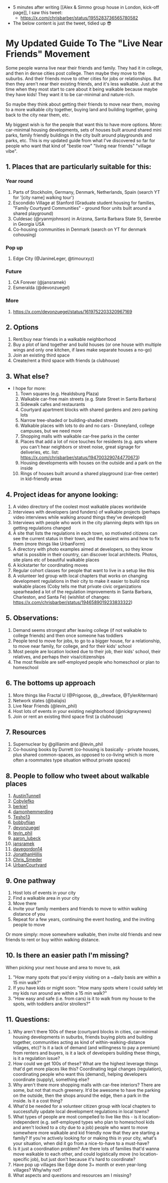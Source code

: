 - 5 minutes after writing [[Alex & Simmo group house in London, kick-off page]], I saw this tweet:
	- https://x.com/chrisbarber/status/1955283736565780582
- The below content is just the tweet, tidied up 😎
# My Updated Guide To The "Live Near Friends" Movement

Some people wanna live near their friends and family. They had it in college, and then in dense cities post college. Then maybe they move to the suburbs. And their friends move to other cities for jobs or relationships. But then they aren't near their existing friends, and it's less walkable. Just at the time when they most start to care about it being walkable because maybe they have kids! They want it to be car-minimal and nature-rich.

So maybe they think about getting their friends to move near them, moving to a more walkable city together, buying land and building together, going back to the city near them, etc.

My biggest wish is for the people that want this to have more options. More: car-minimal housing developments, sets of houses built around shared mini parks, family friendly buildings in the city built around playgrounds and parks, etc. This is my updated guide from what I've discovered so far for people who want that kind of "bestie row" "living near friends" "village vibe".
## 1. Places that are particularly suitable for this:
### Year round
1. Parts of Stockholm, Germany, Denmark, Netherlands, Spain (search YT for '[city name] walking tour')
2. Escondido Village at Stanford (Graduate student housing for families, "Family Courtyard Communities" - ground floor units built around a shared playground)
3. Culdesac (@ryanmjohnson) in Arizona, Santa Barbara State St, Serenbe in Georgia USA
4. Co-housing communities in Denmark (search on YT for denmark cohousing)
### Pop up
1. Edge City (@JanineLeger, @timourxyz)
### Future
1. CA Forever (@jansramek)
2. Esmeralda (@devonzuegel)
### More
1. https://x.com/devonzuegel/status/1619752203320967169
## 2. Options
1. Rent/buy near friends in a walkable neighborhood
2. Buy a plot of land together and build houses (or one house with multiple wings and only one kitchen, if laws make separate houses a no-go)
3. Join an existing third space
4. Create/rent a third space with friends (a clubhouse)
## 3. What else?
- I hope for more:
	1. Town squares (e.g. Healdsburg Plaza)
	2. Walkable car-free main streets (e.g. State Street in Santa Barbara)
	3. Sidewalk cafes and restaurants
	4. Courtyard apartment blocks with shared gardens and zero parking lots
	5. Narrow tree-shaded or building-shaded streets
	6. Walkable places with lots to do and no cars - Disneyland, college campuses, but we need more
	7. Shopping malls with walkable car-free parks in the center
	8. Places that add a lot of nice touches for residents (e.g. apts where you can't hear neighbors or street noise, great signage for deliveries, etc. list: https://x.com/chrisbarber/status/1947003290744770673)
	9. Housing developments with houses on the outside and a park on the inside
	10. Rings of houses built around a shared playground (car-free center) in kid-friendly areas

## 4. Project ideas for anyone looking:
1. A video directory of the coolest most walkable places worldwide
2. Interviews with developers (and funders) of walkable projects (perhaps video interviews while walking around things they've developed)
3. Interviews with people who work in the city planning depts with tips on getting regulations changed
4. A site that lists the regulations in each town, so motivated citizens can see the current status in their town, and the easiest wins and how to fix them (more things like UrbanForm)
5. A directory with photo examples aimed at developers, so they know what is possible in their country, can discover local architects. Photos, site plans etc of beautiful walkable places
6. A kickstarter for coordinating moves
7. Regular cohort classes for people that want to live in a setup like this
8. A volunteer led group with local chapters that works on changing development regulations in their city to make it easier to build nice walkable places (Coby tells me that private civic organizations spearheaded a lot of the regulation improvements in Santa Barbara, Charleston, and Santa Fe) (wishlist of changes: https://x.com/chrisbarber/status/1946589019233833322)
## 5. Observations:
1. Demand seems strongest after leaving college (if not walkable to college friends) and then once someone has toddlers
2. People tend to move for jobs, to go to a bigger house, for a relationship, to move near family, for college, and for their kids' school
3. Most people are location locked due to their job, their kids' school, their relatives, and perhaps their visa/citizenships
4. The most flexible are self-employed people who homeschool or plan to homeschool

## 6. The bottoms up approach
1. More things like Fractal U (@Prigoose, @__drewface, @TylerAlterman)
2. Network states (@balajis)
3. Live Near Friends (@levin_phil)
4. Host lots of events in your existing neighborhood (@nickgraynews)
5. Join or rent an existing third space first (a clubhouse)
## 7. Resources
1. Supernuclear by @gillianim and @levin_phil
2. Co-housing books by Durrett (co-housing is basically - private houses, plus shared common-spaces, as opposed to co-living which is more often a roommates type situation without private spaces)
## 8. People to follow who tweet about walkable places
1. [AustinTunnell](https://x.com/AustinTunnell)
2. [Cobylefko](https://x.com/Cobylefko)
3. [berkie1](https://x.com/berkie1)
4. [damonhemmerding](https://x.com/damonhemmerding)
5. [Tesho13](https://x.com/Tesho13)
6. [bobbyfijan](https://x.com/bobbyfijan)
7. [devonzuegel](https://x.com/devonzuegel)
8. [levin_phil](https://x.com/levin_phil)
9. [aaron_lubeck](https://x.com/aaron_lubeck)
10. [jansramek](https://x.com/jansramek)
11. [davegordon14](https://x.com/davegordon14)
12. [JonathanHillis](https://x.com/JonathanHillis)
13. [Chris_Smeder](https://x.com/Chris_Smeder)
14. [UrbanCourtyard](https://x.com/UrbanCourtyard)
## 9. One pathway
1. Host lots of events in your city
2. Find a walkable area in your city
3. Move there
4. Invite your family members and friends to move to within walking distance of you
5. Repeat for a few years, continuing the event hosting, and the inviting people to move

Or more simply: move somewhere walkable, then invite old friends and new friends to rent or buy within walking distance.

## 10. Is there an easier path I'm missing?

When picking your next house and area to move to, ask
1. "How many spots that you'd enjoy visiting on a ~daily basis are within a 15 min walk?"
2. If you have kids or might soon: "How many spots where I could safely let my kids run around are within a 15 min walk?"
3. "How easy and safe (i.e. from cars) is it to walk from my house to the spots, with toddlers and/or strollers?"

## 11. Questions:
1. Why aren't there 100s of these (courtyard blocks in cities, car-minimal housing developments in suburbs, friends buying plots and building together, communities acting as kind of within-walking-distance villages, etc)? Is it a lack of demand (and willingness to pay a premium) from renters and buyers, is it a lack of developers building these things, is it a regulation issue?
2. How could we get 100s of these? What are the highest leverage things that'd get more places like this? Coordinating legal changes (regulation), coordinating people who want this (demand), helping developers coordinate (supply), something else?
3. Why aren't there more shopping malls with car-free interiors? There are some, but not that much greenery. It'd be awesome to have the parking on the outside, then the shops around the edge, then a park in the inside. Is it a cost thing?
4. What'd be needed for a volunteer citizen group with local chapters to successfully update local development regulations in local towns?
5. What types of people are most compelled to live like this - is it location-independent (e.g. self-employed types who plan to homeschool kids and aren't locked to a city due to a job) people who want to move somewhere more walkable and kid friendly now that they are starting a family? If you're actively looking for or making this in your city, what's your situation, when did it go from a nice-to-have to a must-have?
6. Is it just a coordination problem? Are there lots of families that'd wanna move walkable to each other, and could logistically move (no location-specific job), but just don't because it's hard to coordinate? 
7. Have pop up villages like Edge done 3+ month or even year-long villages? Why/why not? 
8. What aspects and questions and resources am I missing?